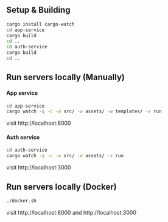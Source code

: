 ## Setup & Building
```bash
cargo install cargo-watch
cd app-service
cargo build
cd ..
cd auth-service
cargo build
cd ..
```

## Run servers locally (Manually)
#### App service
```bash
cd app-service
cargo watch -q -c -w src/ -w assets/ -w templates/ -x run
```

visit http://localhost:8000

#### Auth service
```bash
cd auth-service
cargo watch -q -c -w src/ -w assets/ -x run
```

visit http://localhost:3000

## Run servers locally (Docker)
```bash
./docker.sh
```

visit http://localhost:8000 and http://localhost:3000
